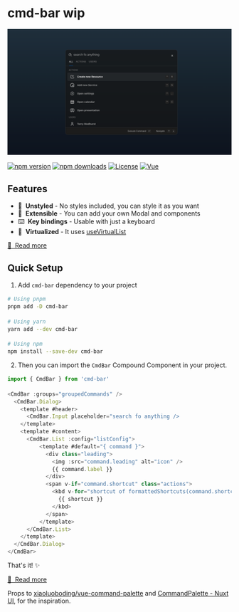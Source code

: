 # cmd-bar wip

![Preview](./public/cmd-bar.png)

[![npm version][npm-version-src]][npm-version-href]
[![npm downloads][npm-downloads-src]][npm-downloads-href]
[![License][license-src]][license-href]
[![Vue][vue-src]][vue-href]

## Features

- 🎨&nbsp; **Unstyled** - No styles included, you can style it as you want
- 🧩&nbsp; **Extensible** - You can add your own Modal and components
- ⌨️&nbsp; **Key bindings** - Usable with just a keyboard
- 🧙‍&nbsp; **Virtualized** - It uses [useVirtualList](https://vueuse.org/core/useVirtualList/#usevirtuallist)

[📖 &nbsp;Read more](https://cmd-bar.nuxt.space)

## Quick Setup

1. Add `cmd-bar` dependency to your project

```bash
# Using pnpm
pnpm add -D cmd-bar

# Using yarn
yarn add --dev cmd-bar

# Using npm
npm install --save-dev cmd-bar
```

2. Then you can import the `CmdBar` Compound Component in your project.
```ts
import { CmdBar } from 'cmd-bar'

<CmdBar :groups="groupedCommands" />
  <CmdBar.Dialog>
    <template #header>
      <CmdBar.Input placeholder="search fo anything />
    </template>
    <template #content>
      <CmdBar.List :config="listConfig">
          <template #default="{ command }">
            <div class="leading">
              <img :src="command.leading" alt="icon" />
              {{ command.label }}
            </div>
            <span v-if="command.shortcut" class="actions">
              <kbd v-for="shortcut of formattedShortcuts(command.shortcut)" :key="shortcut">
                {{ shortcut }}
              </kbd>
            </span>
          </template>
      </CmdBar.List>
    </template>
  </CmdBar.Dialog>
</CmdBar>
```

That's it! ✨

[📖 &nbsp;Read more](https://cmd-bar.nuxt.space/introduction/getting-started)

Props to [xiaoluoboding/vue-command-palette](https://github.com/xiaoluoboding/vue-command-palette)  and [CommandPalette - Nuxt UI](https://ui.nuxt.com/navigation/command-palette), for the inspiration.

<!-- Badges -->
[npm-version-src]: https://img.shields.io/npm/v/cmd-bar/latest.svg?style=flat&colorA=18181B&colorB=28CF8D
[npm-version-href]: https://npmjs.com/package/cmd-bar

[npm-downloads-src]: https://img.shields.io/npm/dm/cmd-bar.svg?style=flat&colorA=18181B&colorB=28CF8D
[npm-downloads-href]: https://npmjs.com/package/cmd-bar

[license-src]: https://img.shields.io/npm/l/cmd-bar.svg?style=flat&colorA=18181B&colorB=28CF8D
[license-href]: https://npmjs.com/package/cmd-bar

[vue-src]: https://img.shields.io/badge/Vue-18181B?&logo=vue.js
[vue-href]: https://vuejs.org



